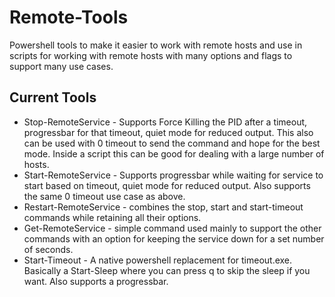 # Remote-Tools
Powershell tools to make it easier to work with remote hosts and use in scripts for working with remote hosts with many options and flags to support many use cases.

## Current Tools
* Stop-RemoteService - Supports Force Killing the PID after a timeout, progressbar for that timeout, quiet mode for reduced output. This also can be used with 0 timeout to send the command and hope for the best mode. Inside a script this can be good for dealing with a large number of hosts.
* Start-RemoteService - Supports progressbar while waiting for service to start based on timeout, quiet mode for reduced output. Also supports the same 0 timeout use case as above.
* Restart-RemoteService - combines the stop, start and start-timeout commands while retaining all their options.
* Get-RemoteService - simple command used mainly to support the other commands with an option for keeping the service down for a set number of seconds.
* Start-Timeout - A native powershell replacement for timeout.exe. Basically a Start-Sleep where you can press q to skip the sleep if you want. Also supports a progressbar.
